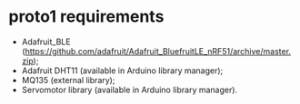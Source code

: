 # proto1 requirements
* Adafruit_BLE (https://github.com/adafruit/Adafruit_BluefruitLE_nRF51/archive/master.zip);
* Adafruit DHT11 (available in Arduino library manager);
* MQ135 (external library);
* Servomotor library (available in Arduino library manager).